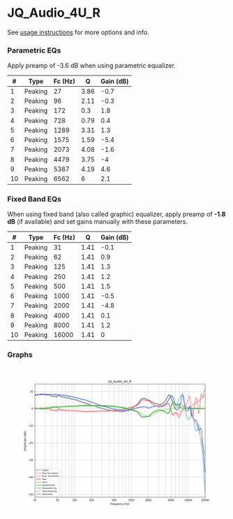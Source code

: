 # JQ_Audio_4U_R
See [usage instructions](https://github.com/jaakkopasanen/AutoEq#usage) for more options and info.

### Parametric EQs
Apply preamp of -3.6 dB when using parametric equalizer.

|   # | Type    |   Fc (Hz) |    Q |   Gain (dB) |
|-----|---------|-----------|------|-------------|
|   1 | Peaking |        27 | 3.86 |        -0.7 |
|   2 | Peaking |        96 | 2.11 |        -0.3 |
|   3 | Peaking |       172 | 0.3  |         1.8 |
|   4 | Peaking |       728 | 0.79 |         0.4 |
|   5 | Peaking |      1289 | 3.31 |         1.3 |
|   6 | Peaking |      1575 | 1.59 |        -5.4 |
|   7 | Peaking |      2073 | 4.08 |        -1.6 |
|   8 | Peaking |      4479 | 3.75 |        -4   |
|   9 | Peaking |      5387 | 4.19 |         4.6 |
|  10 | Peaking |      6562 | 6    |         2.1 |

### Fixed Band EQs
When using fixed band (also called graphic) equalizer, apply preamp of **-1.8 dB** (if available) and set gains manually with these parameters.

|   # | Type    |   Fc (Hz) |    Q |   Gain (dB) |
|-----|---------|-----------|------|-------------|
|   1 | Peaking |        31 | 1.41 |        -0.1 |
|   2 | Peaking |        62 | 1.41 |         0.9 |
|   3 | Peaking |       125 | 1.41 |         1.3 |
|   4 | Peaking |       250 | 1.41 |         1.2 |
|   5 | Peaking |       500 | 1.41 |         1.5 |
|   6 | Peaking |      1000 | 1.41 |        -0.5 |
|   7 | Peaking |      2000 | 1.41 |        -4.8 |
|   8 | Peaking |      4000 | 1.41 |         0.1 |
|   9 | Peaking |      8000 | 1.41 |         1.2 |
|  10 | Peaking |     16000 | 1.41 |         0   |

### Graphs
![](./JQ_Audio_4U_R.png)
